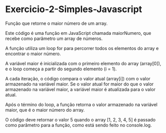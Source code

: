 # Exercicio-2-Simples-Javascript

Função que retorne o maior número de um array.

Este código é uma função em JavaScript chamada maiorNumero, que recebe como parâmetro um array de números. 

A função utiliza um loop for para percorrer todos os elementos do array e encontrar o maior número.

A variável maior é inicializada com o primeiro elemento do array (array[0]), e o loop começa a partir do segundo elemento (i = 1). 

A cada iteração, o código compara o valor atual (array[i]) com o valor armazenado na variável maior. Se o valor atual for maior do que o valor armazenado na variável maior, a variável maior é atualizada para o valor atual.

Após o término do loop, a função retorna o valor armazenado na variável maior, que é o maior número do array.

O código deve retornar o valor 5 quando o array [1, 2, 3, 4, 5] é passado como parâmetro para a função, como está sendo feito no console.log.
